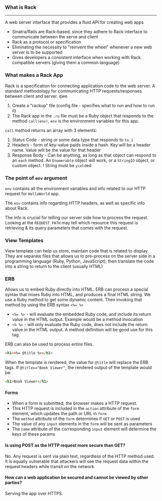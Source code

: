 ### What is Rack
_____________
A web server interface that provides a fluid API for creating web apps
- Sinatra/Rails are Rack-based, since they adhere to Rack interface to communicate between the serve and client
- Rack as a protocol or specification
- Eliminating the necessity to "reinvent the wheel" whenever a new web server is to be supported
- Gives developers a consistent interface when working with Rack compatible servers (giving them a common language)

### What makes a Rack App
Rack is a specification for connecting application code to the web server.
A standard methodology for communicating HTTP requests/responses between client and server.
qwe
1. Create a "rackup" file (config file - specifies what to run and how to run it)
2. The Rack app in the `.ru` file must be a Ruby object that responds to the method `call(env)`, `env` is the environment variables for this app.

`call` method returns an array with 3 elements:
1. Status Code - string or some data type that responds to `to_i`
2. Headers - form of key-value paids inside a hash. Key will be a header name. Value will be the value for that header
3. Response Body - Can be anything, as long as that object can respond to an `each` method. An `Enumerable` object will work, or a `StringIO` object, or custom object. ! String must be `yield`ed

### The point of `env` argument
`env` contains all the environment variables and info related to our HTTP request for `HelloWorld` app.

The `env` contains info regarding HTTP headers, as well as specific info about Rack.

The info is crucial for telling our server side how to process the request. Looking at the `REQUEST_PATH` may tell which resource this request is retrieving & its query parameters that comes with the request.

### View Templates
View template can help us store, maintain code that is related to display.
They are separate files that allows us to pre-process on the server side in a programming language (Ruby, Python, JavaScript), then translate the code into a string to return to the client (usually HTML)

### ERB
Allows us to embed Ruby directly into HTML.
ERB can process a special syntax that mixes Ruby into HTML, and produces a final HTML string.
We use a Ruby method to get some dynamic content. Then invoking that method by using the ERB syntax `<%= %>`
- `<%= %>` - will evaluate the embedded Ruby code, and include its return value in the HTML output. Example would be a method invocation
- `<% %>` - will only evaluate the Ruby code, does not include the return value in the HTML output. A method definition will be good use for this tag.

ERB can also be used to process entire files.

```html
<h1><%= @title %></h1>
```

When the template is rendered, the value for `@title` will replace the ERB tags. If `@title=="Book Viewer"`, the rendered output of the template would be:

```html
<h1>Book Viewer</h1>
```

#### Forms
- When a form is submitted, the browser makes a HTTP request.
- This HTTP request is included in the `action` attribute of the `form` element, which updates the path or URL in `form`
- The `method` attribute of the `form` determines if `GET` or `POST` is used
- The value of any `input` elements in the `form` will be sent as parameters
- The `name` attribute of the corresponding `input` element will determine the keys of these params

#### Is using POST as the HTTP request more secure than GET?
No. Any request is sent via plain text, regardless of the HTTP method used. It is equally vulnerable that attackers will see the request data within the request headers while transit on the network.

#### How can a web application be secured and cannot be viewed by other parties?
Serving the app over HTTPS.
